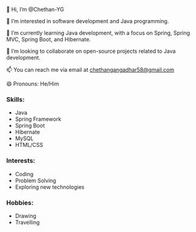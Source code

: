 👋 Hi, I’m @Chethan-YG

👀 I’m interested in software development and Java programming.

🌱 I’m currently learning Java development, with a focus on Spring, Spring MVC, Spring Boot, and Hibernate.

💞️ I’m looking to collaborate on open-source projects related to Java development.

📫 You can reach me via email at chethangangadhar58@gmail.com

😄 Pronouns: He/Him

### Skills:
- Java
- Spring Framework
- Spring Boot
- Hibernate
- MySQL
- HTML/CSS

### Interests:
- Coding
- Problem Solving
- Exploring new technologies

### Hobbies:
- Drawing
- Travelling
